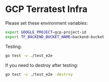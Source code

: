 # GCP Terratest Infra

Please set these environment variables: 

```sh
export GOOGLE_PROJECT=gcp-project-id
export TF_BACKEND_BUCKET_NAME=backend-bucket
```

Testing:

```sh
go test -v ./test_e2e
```

If you need to destroy after testing: 

```sh
go test -v ./test_e2e -destroy
```
